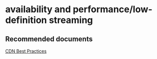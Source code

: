 <properties
	pageTitle="availability and performance/low-definition streaming"
	description="availability and performance/low-definition streaming"
	service="microsoft.cdn"
	resource="profiles"
	authors="aashu"
	displayOrder=""
	selfHelpType="generic"
	supportTopicIds="32302792"
	resourceTags=""
	productPesIds="15528"
	cloudEnvironments="public"
/>

# availability and performance/low-definition streaming


## **Recommended documents**
[CDN Best Practices](https://azure.microsoft.com/documentation/articles/best-practices-cdn/)
